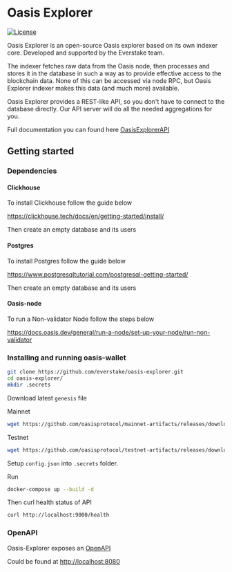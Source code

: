 # Oasis Explorer

[![License](https://img.shields.io/badge/License-Apache%202.0-blue.svg)](https://opensource.org/licenses/Apache-2.0)

Oasis Explorer is an open-source Oasis explorer based on its own indexer core.
Developed and supported by the Everstake team.

The indexer fetches raw data from the Oasis node, then processes and
stores it in the database in such a way
as to provide effective access to the blockchain data.
None of this can be accessed via node RPC,
but Oasis Explorer indexer makes this data (and much more) available.

Oasis Explorer provides a REST-like API,
so you don't have to connect to the database directly.
Our API server will do all the needed aggregations for you.

Full documentation you can found here [OasisExplorerAPI](https://oasismonitor.com/docs)

## Getting started

### Dependencies

#### Clickhouse

 To install Clickhouse follow the guide below

<https://clickhouse.tech/docs/en/getting-started/install/>

 Then create an empty database and its users

#### Postgres

 To install Postgres follow the guide below  

 <https://www.postgresqltutorial.com/postgresql-getting-started/>

 Then create an empty database and its users

#### Oasis-node

 To run a Non-validator Node follow the steps below

 <https://docs.oasis.dev/general/run-a-node/set-up-your-node/run-non-validator>

### Installing and running oasis-wallet

```bash
git clone https://github.com/everstake/oasis-explorer.git
cd oasis-explorer/
mkdir .secrets
```

Download latest `genesis` file

Mainnet

```bash
wget https://github.com/oasisprotocol/mainnet-artifacts/releases/download/2021-04-28/genesis.json
```

Testnet

```bash
wget https://github.com/oasisprotocol/testnet-artifacts/releases/download/2021-04-13/genesis.json
```

Setup `config.json` into `.secrets` folder.

Run

```bash
docker-compose up --build -d 
```

Then curl health status of API

```bash
curl http://localhost:9000/health
```

### OpenAPI

Oasis-Explorer exposes an [OpenAPI](https://github.com/everstake/oasis-explorer/blob/master/swagger/swagger.yml)

Could be found at <http://localhost:8080>
